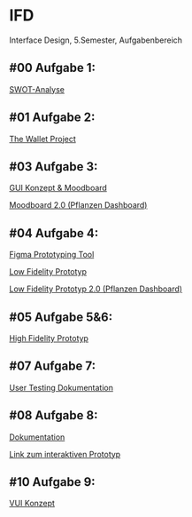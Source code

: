 # IFD
<p>Interface Design, 5.Semester, Aufgabenbereich</p>
<h2>#00 Aufgabe 1:</h2>
<a href="https://xd.adobe.com/view/d75505a8-0ff7-4590-8c1f-0198ce0ef607-8206/?fullscreen&hints=off">SWOT-Analyse</a>

<h2>#01 Aufgabe 2:</h2> 
<a href="https://github.com/isabels99/IFD/blob/main/The%20Wallet%20Project%20.pdf">The Wallet Project</a>

<h2>#03 Aufgabe 3:</h2> 
<p><a href="https://github.com/isabels99/IFD/blob/bb7ef5a41c4194a801c3793cc62a7945204a49ca/GUI%20Konzept%20und%20Moodboard.pdf">GUI Konzept & Moodboard</a></p>
<p><a href="https://github.com/isabels99/IFD/blob/b8502185e10eb7062720a44baf9304611620fe35/Moodboard%20Plant-Dashboard.pdf">Moodboard 2.0 (Pflanzen Dashboard)</a></p>

<h2>#04 Aufgabe 4:</h2> 
<p><a href="/Figma_von_Isabel_Schindler.pdf">Figma Prototyping Tool</a></p>
<p><a href="https://github.com/isabels99/IFD/blob/1ff92ca01016807333ae4f97f905d50cd89290fc/Low%20Fid%20Prototyp.png">Low Fidelity Prototyp</a></p>
<p><a href="https://github.com/isabels99/IFD/blob/cf5ed9a993a559ae2dfbdbb4b2d44897574cd74b/LowFid_PflanzenDashboard.pdf">Low Fidelity Prototyp 2.0 (Pflanzen Dashboard)</a></p>

<h2>#05 Aufgabe 5&6:</h2> 
<a href="https://xd.adobe.com/view/e588a231-ed07-4282-8b51-9ee3855ce8c7-b0db/?fullscreen&hints=off">High Fidelity Prototyp</a>

<h2>#07 Aufgabe 7:</h2> 
<a href="https://github.com/isabels99/IFD/blob/19841525536b6137b6468a936b637d96aaa8dde3/%2307%20User%20Test%20und%20Evaluierung.pdf">User Testing Dokumentation</a>

<h2>#08 Aufgabe 8:</h2> 
<p><a href="https://github.com/isabels99/IFD/blob/3775064d62c973315790434606affe44db314668/Ideen%20Pitch%20GUI.pdf">Dokumentation</a></p>
<p><a href="https://xd.adobe.com/view/c20ef89b-f6ac-4e6b-a39f-c4ddac692850-975d/?fullscreen&hints=off">Link zum interaktiven Prototyp</a></p>

<h2>#10 Aufgabe 9:</h2> 
<p><a href="https://isabels99.github.io/IFD/vui.html">VUI Konzept</a></p>

